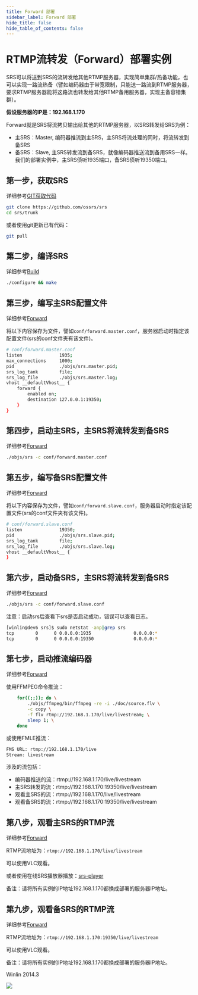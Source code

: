 ```yaml
---
title: Forward 部署
sidebar_label: Forward 部署
hide_title: false
hide_table_of_contents: false
---
```


# RTMP流转发（Forward）部署实例

SRS可以将送到SRS的流转发给其他RTMP服务器，实现简单集群/热备功能，也可以实现一路流热备（譬如编码器由于带宽限制，只能送一路流到RTMP服务器，要求RTMP服务器能将这路流也转发给其他RTMP备用服务器，实现主备容错集群）。

**假设服务器的IP是：192.168.1.170**

Forward就是SRS将流拷贝输出给其他的RTMP服务器，以SRS转发给SRS为例：
* 主SRS：Master, 编码器推流到主SRS，主SRS将流处理的同时，将流转发到备SRS
* 备SRS：Slave, 主SRS转发流到备SRS，就像编码器推送流到备用SRS一样。
我们的部署实例中，主SRS侦听1935端口，备SRS侦听19350端口。

## 第一步，获取SRS

详细参考[GIT获取代码](./git)

```bash
git clone https://github.com/ossrs/srs
cd srs/trunk
```

或者使用git更新已有代码：

```bash
git pull
```

## 第二步，编译SRS

详细参考[Build](./install)

```bash
./configure && make
```

## 第三步，编写主SRS配置文件

详细参考[Forward](./forward)

将以下内容保存为文件，譬如`conf/forward.master.conf`，服务器启动时指定该配置文件(srs的conf文件夹有该文件)。

```bash
# conf/forward.master.conf
listen              1935;
max_connections     1000;
pid                 ./objs/srs.master.pid;
srs_log_tank        file;
srs_log_file        ./objs/srs.master.log;
vhost __defaultVhost__ {
    forward {
        enabled on;
        destination 127.0.0.1:19350;
    }
}
```

## 第四步，启动主SRS，主SRS将流转发到备SRS

详细参考[Forward](./forward)

```bash
./objs/srs -c conf/forward.master.conf
```

## 第五步，编写备SRS配置文件

详细参考[Forward](./forward)

将以下内容保存为文件，譬如`conf/forward.slave.conf`，服务器启动时指定该配置文件(srs的conf文件夹有该文件)。

```bash
# conf/forward.slave.conf
listen              19350;
pid                 ./objs/srs.slave.pid;
srs_log_tank        file;
srs_log_file        ./objs/srs.slave.log;
vhost __defaultVhost__ {
}
```

## 第六步，启动备SRS，主SRS将流转发到备SRS

详细参考[Forward](./forward)

```bash
./objs/srs -c conf/forward.slave.conf
```

注意：启动srs后查看下srs是否启动成功，错误可以查看日志。

```bash
[winlin@dev6 srs]$ sudo netstat -anp|grep srs
tcp        0      0 0.0.0.0:1935                0.0.0.0:*                   LISTEN      7826/srs            
tcp        0      0 0.0.0.0:19350               0.0.0.0:*                   LISTEN      7834/srs
```

## 第七步，启动推流编码器

详细参考[Forward](./forward)

使用FFMPEG命令推流：

```bash
    for((;;)); do \
        ./objs/ffmpeg/bin/ffmpeg -re -i ./doc/source.flv \
        -c copy \
        -f flv rtmp://192.168.1.170/live/livestream; \
        sleep 1; \
    done
```

或使用FMLE推流：

```bash
FMS URL: rtmp://192.168.1.170/live
Stream: livestream
```

涉及的流包括：
* 编码器推送的流：rtmp://192.168.1.170/live/livestream
* 主SRS转发的流：rtmp://192.168.1.170:19350/live/livestream
* 观看主SRS的流：rtmp://192.168.1.170/live/livestream
* 观看备SRS的流：rtmp://192.168.1.170:19350/live/livestream

## 第八步，观看主SRS的RTMP流

详细参考[Forward](./forward)

RTMP流地址为：`rtmp://192.168.1.170/live/livestream`

可以使用VLC观看。

或者使用在线SRS播放器播放：[srs-player](https://ossrs.net/players/srs_player.html)

备注：请将所有实例的IP地址192.168.1.170都换成部署的服务器IP地址。

## 第九步，观看备SRS的RTMP流

详细参考[Forward](./forward)

RTMP流地址为：`rtmp://192.168.1.170:19350/live/livestream`

可以使用VLC观看。



备注：请将所有实例的IP地址192.168.1.170都换成部署的服务器IP地址。

Winlin 2014.3

![](https://ossrs.net/gif/v1/sls.gif?site=ossrs.io&path=/lts/doc/zh/v4/sample-forward)


